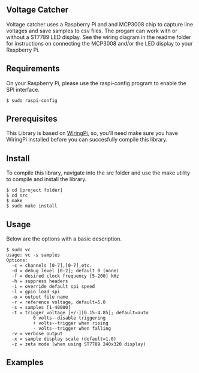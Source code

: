Voltage Catcher
---------------

Voltage catcher uses a Raspberry Pi and and MCP3008 chip to capture line voltages and save samples to csv files.  The progam can work with or without a ST7789 LED display.  See the wiring diagram in the readme folder for instructions on connecting the MCP3008 and/or the LED display to your Raspberry Pi.   


## Requirements
On your Raspberry Pi, please use the raspi-config program to enable the SPI interface.

	$ sudo raspi-config


## Prerequisites

This Library is based on [WiringPi](http://wiringpi.com/), so, you'll need make sure you 
have WiringPi installed before you can succesfully compile this library.  


## Install

To compile this library, navigate into the src folder and use the make utility to compile 
and install the library.

    $ cd [project folder]
    $ cd src
    $ make
    $ sudo make install


## Usage

Below are the options with a basic description.  

    $ sudo vc
    usage: vc -s samples
    Options:    
      -c = channels [0-7],[0-7],etc.
      -d = debug level [0-2]; default 0 (none)
      -f = desired clock frequency [5-200] kHz
      -h = suppress headers
      -i = override default spi speed
      -l = gpio load spi
      -o = output file name
      -r = reference voltage, default=5.0
      -s = samples [1-40000]
      -t = trigger voltage [+/-][0.15-4.85]; default=auto
              0 volts--disable triggering
              + volts--trigger when rising
              - volts--trigger when falling
      -v = verbose output    
      -x = sample display scale (default=1.0)
      -z = zeta mode (when using ST7789 240x320 display)

## Examples


